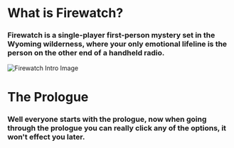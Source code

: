 # What is Firewatch?
### Firewatch is a single-player first-person mystery set in the Wyoming wilderness, where your only emotional lifeline is the person on the other end of a handheld radio.
![Firewatch Intro Image](https://firewatch.ml/cdn/Firewatch%20Intro%20Image.jpg)
<!-- blank line -->
# The Prologue
### Well everyone starts with the prologue, now when going through the prologue you can really click any of the options, it won't effect you later.
